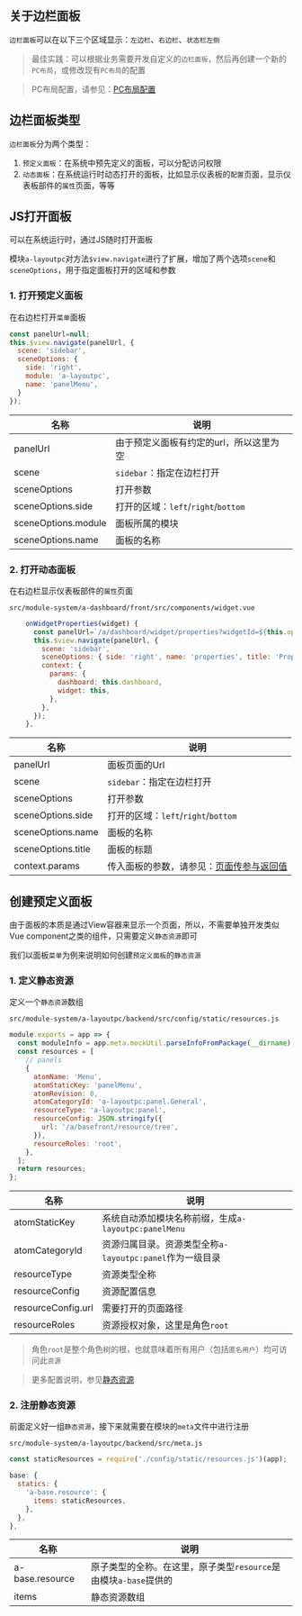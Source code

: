 ## 关于边栏面板

`边栏面板`可以在以下三个区域显示：`左边栏`、`右边栏`、`状态栏左侧`

> 最佳实践：可以根据业务需要开发自定义的`边栏面板`，然后再创建一个新的`PC布局`，或修改现有`PC布局`的配置

> PC布局配置，请参见：[PC布局配置](https://cabloy.com/zh-cn/articles/58e41b674de745fe9edb85232ce658cf.html)

## 边栏面板类型

`边栏面板`分为两个类型：

1. `预定义面板`：在系统中预先定义的面板，可以分配访问权限
2. `动态面板`：在系统运行时动态打开的面板，比如显示仪表板的`配置`页面，显示仪表板部件的`属性`页面，等等

## JS打开面板

可以在系统运行时，通过JS随时打开面板

模块`a-layoutpc`对方法`$view.navigate`进行了扩展，增加了两个选项`scene`和`sceneOptions`，用于指定面板打开的区域和参数

### 1. 打开预定义面板

在右边栏打开`菜单`面板

``` javascript
const panelUrl=null;
this.$view.navigate(panelUrl, { 
  scene: 'sidebar', 
  sceneOptions: {
    side: 'right',
    module: 'a-layoutpc',
    name: 'panelMenu',
  } 
});
```

|名称|说明|
|--|--|
|panelUrl|由于预定义面板有约定的url，所以这里为空|
|scene|`sidebar`：指定在边栏打开|
|sceneOptions|打开参数|
|sceneOptions.side|打开的区域：`left`/`right`/`bottom`|
|sceneOptions.module|面板所属的模块|
|sceneOptions.name|面板的名称|

### 2. 打开动态面板

在右边栏显示仪表板部件的`属性`页面

`src/module-system/a-dashboard/front/src/components/widget.vue`

``` javascript
    onWidgetProperties(widget) {
      const panelUrl=`/a/dashboard/widget/properties?widgetId=${this.options.id}`;
      this.$view.navigate(panelUrl, {
        scene: 'sidebar',
        sceneOptions: { side: 'right', name: 'properties', title: 'Properties' },
        context: {
          params: {
            dashboard: this.dashboard,
            widget: this,
          },
        },
      });
    },
```

|名称|说明|
|--|--|
|panelUrl|面板页面的Url|
|scene|`sidebar`：指定在边栏打开|
|sceneOptions|打开参数|
|sceneOptions.side|打开的区域：`left`/`right`/`bottom`|
|sceneOptions.name|面板的名称|
|sceneOptions.title|面板的标题|
|context.params|传入面板的参数，请参见：[页面传参与返回值](https://cabloy.com/zh-cn/articles/e93b1c46b69a4012aa6987a41b6dd9e7.html)|

## 创建预定义面板

由于面板的本质是通过View容器来显示一个页面，所以，不需要单独开发类似Vue component之类的组件，只需要定义`静态资源`即可

我们以面板`菜单`为例来说明如何创建`预定义面板`的`静态资源`

### 1. 定义静态资源

定义一个`静态资源`数组

`src/module-system/a-layoutpc/backend/src/config/static/resources.js`

``` javascript
module.exports = app => {
  const moduleInfo = app.meta.mockUtil.parseInfoFromPackage(__dirname);
  const resources = [
    // panels
    {
      atomName: 'Menu',
      atomStaticKey: 'panelMenu',
      atomRevision: 0,
      atomCategoryId: 'a-layoutpc:panel.General',
      resourceType: 'a-layoutpc:panel',
      resourceConfig: JSON.stringify({
        url: '/a/basefront/resource/tree',
      }),
      resourceRoles: 'root',
    },
  ];
  return resources;
};
```

|名称|说明|
|--|--|
|atomStaticKey|系统自动添加模块名称前缀，生成`a-layoutpc:panelMenu`|
|atomCategoryId|资源归属目录。资源类型全称`a-layoutpc:panel`作为一级目录|
|resourceType|资源类型全称|
|resourceConfig|资源配置信息|
|resourceConfig.url|需要打开的页面路径|
|resourceRoles|资源授权对象，这里是角色`root`|

> 角色`root`是整个角色树的根，也就意味着所有用户（包括`匿名用户`）均可访问此`资源`

> 更多配置说明，参见[静态资源](https://cabloy.com/zh-cn/articles/resource-static.html)

### 2. 注册静态资源

前面定义好一组`静态资源`，接下来就需要在模块的`meta`文件中进行注册

`src/module-system/a-layoutpc/backend/src/meta.js`

``` javascript
const staticResources = require('./config/static/resources.js')(app);

base: {
  statics: {
    'a-base.resource': {
      items: staticResources,
    },
  },
},
```

|名称|说明|
|--|--|
|a-base.resource|原子类型的全称。在这里，原子类型`resource`是由模块`a-base`提供的|
|items|静态资源数组|
